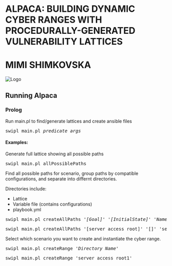 # ALPACA: BUILDING DYNAMIC CYBER RANGES WITH PROCEDURALLY-GENERATED VULNERABILITY LATTICES

# MIMI SHIMKOVSKA

![Logo](logo.png)

## Running Alpaca

### Prolog

Run main.pl to find/generate lattices and create ansible files

<pre>
swipl main.pl <i>predicate</i> <i>args</i>
</pre>

#### Examples:

Generate full lattice showing all possible paths

<pre>
swipl main.pl allPossiblePaths
</pre>

Find all possible paths for scenario, group paths by compatible configurations, and separate into differnt directories. 

Directories include:
+ Lattice
+ Variable file (contains configurations)
+ playbook.yml

<pre>
swipl main.pl createAllPaths <i>'[Goal]'</i> <i>'[InitialState]'</i> <i>'Name'</i>
</pre>
<pre>
swipl main.pl createAllPaths '[server_access_root]' '[]' 'server_access_root'
</pre>

Select which scenario you want to create and instantiate the cyber range.

<pre>
swipl main.pl createRange <i>'Directory_Name'</i>
</pre>
<pre>
swipl main.pl createRange 'server_access_root1'
</pre>
